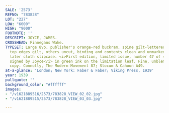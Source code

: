 ```yaml
---
SALE: '2573'
REFNO: "783828"
LOT: "227"
LOW: "6000"
HIGH: "9000"
FOOTNOTE: ''
DESCRIPT: JOYCE, JAMES.
CROSSHEAD: Finnegans Wake.
TYPESET: Large 8vo, publisher's orange-red buckram, spine gilt-lettered and ruled,
  top edges gilt, others uncut, binding and contents clean and unmarked; supplied
  later cloth slipcase. <i>First edition, limited issue, number 47 of 425 copies,
  signed by Joyce</i> in green ink on the limitation leaf. Fine, unblemished, unfaded
  copy. Connolly, The Modern Movement 87; Slocum & Cahoon A49.
at-a-glance: 'London; New York: Faber & Faber; Viking Press, 1939'
year: 1939
pullquote: ''
background_color: "#ffffff"
images:
- "/v1621889516/2573/783828_VIEW_02_02.jpg"
- "/v1621889515/2573/783828_VIEW_03_03.jpg"

---
```

